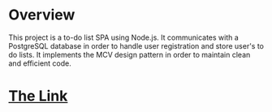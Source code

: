 # Overview
This project is a to-do list SPA using Node.js. It communicates with a PostgreSQL database in order to handle user registration and store user's to do lists. It implements the MCV design pattern in order to maintain clean and efficient code.

# [The Link](https://todolistspa.herokuapp.com/)
